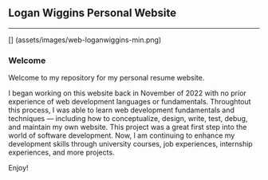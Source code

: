 ## Logan Wiggins Personal Website
--------

[] (assets/images/web-loganwiggins-min.png)

### Welcome
Welcome to my repository for my personal resume website.

I began working on this website back in November of 2022 with no prior experience of web development languages or fundamentals. Throughtout this process, I was able to learn web development fundamentals and techniques — including how to conceptualize, design, write, test, debug, and maintain my own website. This project was a great first step into the world of software development. Now, I am continuing to enhance my development skills through university courses, job experiences, internship experiences, and more projects.

Enjoy!
